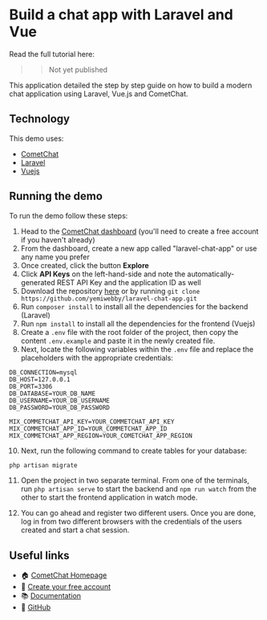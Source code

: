 # Build a chat app with Laravel and Vue

Read the full tutorial here:

>> Not yet published

This application detailed the step by step guide on how to build a modern chat application using Laravel, Vue.js and CometChat.


## Technology

This demo uses:
* [CometChat](https://cometchat.com/)
* [Laravel](https://laravel.com/)
* [Vuejs](https://vuejs.org/)


## Running the demo
To run the demo follow these steps:

1. Head to the [CometChat dashboard](https://app.cometchat.com/) (you'll need to create a free account if you haven't already)
2. From the dashboard, create a new app called "laravel-chat-app" or use any name you prefer
3. Once created, click the button **Explore**
4. Click **API Keys** on the left-hand-side and note the automatically-generated REST API Key and the application ID as well
5. Download the repository [here](https://github.com/yemiwebby/laravel-chat-app/archive/master.zip) or by running `git clone https://github.com/yemiwebby/laravel-chat-app.git`
6. Run `composer install` to install all the dependencies for the backend (Laravel)
7. Run `npm install` to install all the dependencies for the frontend (Vuejs)
8. Create a `.env` file with the root folder of the project, then copy the content `.env.example` and paste it in the newly created file.
9. Next, locate the following variables within the `.env` file and replace the placeholders with the appropriate credentials:

```
DB_CONNECTION=mysql
DB_HOST=127.0.0.1
DB_PORT=3306
DB_DATABASE=YOUR_DB_NAME
DB_USERNAME=YOUR_DB_USERNAME
DB_PASSWORD=YOUR_DB_PASSWORD

MIX_COMMETCHAT_API_KEY=YOUR_COMMETCHAT_API_KEY
MIX_COMMETCHAT_APP_ID=YOUR_COMMETCHAT_APP_ID
MIX_COMMETCHAT_APP_REGION=YOUR_COMETCHAT_APP_REGION
```

10. Next, run the following command to create tables for your database:

```bash
php artisan migrate
```

11. Open the project in two separate terminal. From one of the terminals, run `php artisan serve` to start the backend and `npm run watch` from the other to start the frontend application in watch mode.

12. You can go ahead and register two different users. Once you are done, log in from two different browsers with the credentials of the users created and start a chat session.

## Useful links
* 🏠 [CometChat Homepage](https://www.cometchat.com/pro)
* 🚀 [Create your free account](https://app.cometchat.com/#/apps)
* 📚 [Documentation](https://prodocs.cometchat.com/docs)
* 👾 [GitHub](https://github.com/CometChat-Pro)
